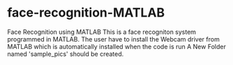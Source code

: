 # face-recognition-MATLAB
Face Recognition using MATLAB
This is a face recogniton system programmed in MATLAB. The user have to install the Webcam driver from MATLAB which is automatically installed when the code is run A New Folder named 'sample_pics' should be created.
